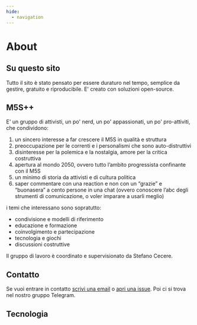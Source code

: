 ```yaml
---
hide:
  - navigation
---
```

# About

## Su questo sito
Tutto il sito è stato pensato per essere duraturo nel tempo, semplice da gestire, gratuito e riproducibile. E' creato con soluzioni open-source.

## M5S++
E' un gruppo di attivisti, un po' nerd, un po' appassionati, un po' pro-attiviti, che condividono:
1. un sincero interesse a far crescere il M5S in qualità e struttura
2. preoccupazione per le correnti e i personalismi che sono auto-distruttivi
3. disinteresse per la polemica e la nostalgia, amore per la critica costruttiva
4. apertura al mondo 2050, ovvero tutto l’ambito progressista confinante con il M5S
5. un minimo di storia da attivisti e di cultura politica
6. saper commentare con una reaction e non con un “grazie” e “buonasera” a cento persone in una chat (ovvero conoscere l’abc degli strumenti di comunicazione, o voler imparare a usarli meglio)

i temi che interessano sono sopratutto:
- condivisione e modelli di riferimento
- educazione e formazione
- coinvolgimento e partecipazione
- tecnologia e giochi
- discussioni costruttive

Il gruppo di lavoro è coordinato e supervisionato da Stefano Cecere.

## Contatto
Se vuoi entrare in contatto [scrivi una email](mailto:stefano.cecere@gmail.com) o [apri una issue](https://github.com/m5sx/m5sx.github.io/issues). Poi ci si trova nel nostro gruppo Telegram.

## Tecnologia

